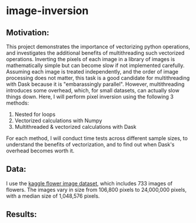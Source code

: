 # image-inversion
## Motivation:
This project demonstrates the importance of vectorizing python operations, and investigates the additional benefits of multithreading such vectorized operations. Inverting the pixels of each image in a library of images is mathematically simple but can become slow if not implemented carefully. Assuming each image is treated independently, and the order of image processing does not matter, this task is a good candidate for multithreading with Dask because it is "embarassingly parallel". However, multithreading introduces some overhead, which, for small datasets, can actually slow things down. Here, I will perform pixel inversion using the following 3 methods:

1. Nested for loops
2. Vectorized calculations with Numpy
3. Multithreaded & vectorized calculations with Dask  

For each method, I will conduct time tests across different sample sizes, to understand the benefits of vectorization, and to find out when Dask's overhead becomes worth it.

## Data:
I use the [kaggle flower image dataset](https://www.kaggle.com/datasets/aksha05/flower-image-dataset?resource=download), which includes 733 images of flowers. The images vary in size from 106,800 pixels to 24,000,000 pixels, with a median size of 1,048,576 pixels.

## Results:
